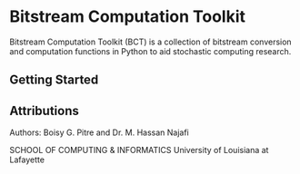# Bitstream Computation Toolkit

Bitstream Computation Toolkit (BCT) is a collection of bitstream conversion and computation functions in Python to aid stochastic computing research.

## Getting Started


## Attributions

Authors: Boisy G. Pitre and Dr. M. Hassan Najafi

SCHOOL OF COMPUTING & INFORMATICS
University of Louisiana at Lafayette
